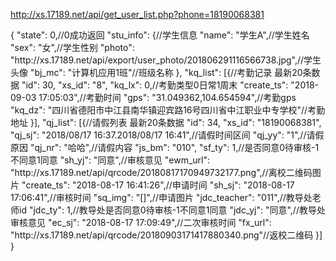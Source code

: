 http://xs.17189.net/api/get_user_list.php?phone=18190068381

{
	"state": 0,//0成功返回
	"stu_info": {//学生信息
		"name": "学生A",//学生姓名
		"sex": "女",//学生性别
		"photo": "http:\/\/xs.17189.net\/api\/export\/user_photo\/201806291116566738.jpg",//学生头像
		"bj_mc": "计算机应用1班"//班级名称
	},
	"kq_list": [{//考勤记录 最新20条数据
		"id": 30,
		"xs_id": "8",
		"kq_lx": 0,//考勤类型0日常1周末
		"create_ts": "2018-09-03 17:05:03",//考勤时间
		"gps": "31.049362,104.654594",//考勤gps
		"kq_dz": "四川省德阳市中江县南华镇迎宾路16号四川省中江职业中专学校"//考勤地址
	}],
	"qj_list": [{//请假列表 最新20条数据
		"id": 34,
		"xs_id": "18190068381",
		"qj_sj": "2018\/08\/17 16:37.2018\/08\/17 16:41",//请假时间区间
		"qj_yy": "1",//请假原因
		"qj_nr": "哈哈",//请假内容
		"js_bm": "010",
		"sf_ty": 1,//是否同意0待审核-1不同意1同意
		"sh_yj": "同意",//审核意见
		"ewm_url": "http:\/\/xs.17189.net\/api\/qrcode\/20180817170949732177.png",//离校二维码图片
		"create_ts": "2018-08-17 16:41:26",//申请时间
		"sh_sj": "2018-08-17 17:06:41",//审核时间
		"sq_img": "[]",//申请图片
		"jdc_teacher": "011",//教导处老师id
		"jdc_ty": 1,//教导处是否同意0待审核-1不同意1同意
		"jdc_yj": "同意",//教导处审核意见
		"ec_sj": "2018-08-17 17:09:49",//二次审核时间
		"fx_url": "http:\/\/xs.17189.net\/api\/qrcode\/20180903171417880340.png"//返校二维码
	}]
}